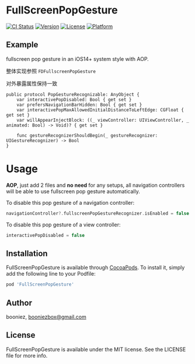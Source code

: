 # FullScreenPopGesture

[![CI Status](https://img.shields.io/travis/booniez/FullScreenPopGesture.svg?style=flat)](https://travis-ci.org/booniez/FullScreenPopGesture)
[![Version](https://img.shields.io/cocoapods/v/FullScreenPopGesture.svg?style=flat)](https://cocoapods.org/pods/FullScreenPopGesture)
[![License](https://img.shields.io/cocoapods/l/FullScreenPopGesture.svg?style=flat)](https://cocoapods.org/pods/FullScreenPopGesture)
[![Platform](https://img.shields.io/cocoapods/p/FullScreenPopGesture.svg?style=flat)](https://cocoapods.org/pods/FullScreenPopGesture)

## Example

fullscreen pop gesture in an iOS14+ system style with AOP.

整体实现参照 ``FDFullscreenPopGesture``

对外暴露属性保持一致
```
public protocol PopGestureRecognizable: AnyObject {
    var interactivePopDisabled: Bool { get set }
    var prefersNavigationBarHidden: Bool { get set }
    var interactivePopMaxAllowedInitialDistanceToLeftEdge: CGFloat { get set }
    var willAppearInjectBlock: ((_ viewController: UIViewController, _ animated: Bool) -> Void)? { get set }

    func gestureRecognizerShouldBegin(_ gestureRecognizer: UIGestureRecognizer) -> Bool
}
```


# Usage

**AOP**, just add 2 files and **no need** for any setups, all navigation controllers will be able to use fullscreen pop gesture automatically.  

To disable this pop gesture of a navigation controller:  

``` Swift
navigationController?.fullscreenPopGestureRecognizer.isEnabled = false
```

To disable this pop gesture of a view controller:  

``` Swift
interactivePopDisabled = false
```


## Installation

FullScreenPopGesture is available through [CocoaPods](https://cocoapods.org). To install
it, simply add the following line to your Podfile:

```ruby
pod 'FullScreenPopGesture'
```

## Author

booniez, booniezbox@gmail.com

## License

FullScreenPopGesture is available under the MIT license. See the LICENSE file for more info.
